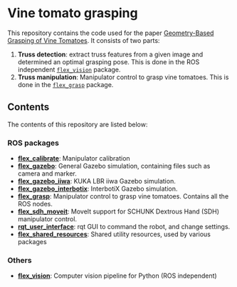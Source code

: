 # Vine tomato grasping
This repository contains the code used for the paper [Geometry-Based Grasping of Vine Tomatoes](https://arxiv.org/pdf/2103.01272.pdf). It consists of two parts:

1. **Truss detection**: extract truss features from a given image and determined an optimal grasping pose. This is done in the ROS independent [`flex_vision`](/flex_vision) package.
2. **Truss manipulation**: Manipulator control to grasp vine tomatoes. This is done in the [`flex_grasp`](/flex_grasp) package.


## Contents
The contents of this repository are listed below:

### ROS packages
- **[flex_calibrate](/flex_calibrate)**: Manipulator calibration
- **[flex_gazebo](/flex_gazebo)**: General Gazebo simulation, containing files such as camera and marker.
- **[flex_gazebo_iiwa](/flex_gazebo_iiwa)**: KUKA LBR iiwa Gazebo simulation.
- **[flex_gazebo_interbotix](/flex_gazebo_interbotix)**: InterbotiX Gazebo simulation.
- **[flex_grasp](/flex_grasp)**: Manipulator control to grasp vine tomatoes. Contains all the ROS nodes.
- **[flex_sdh_moveit](/flex_sdh_moveit)**: MoveIt support for SCHUNK Dextrous Hand (SDH) manipulator control.
- **[rqt_user_interface](/rqt_user_interface)**: rqt GUI to command the robot, and change settings.
- **[flex_shared_resources](/flex_shared_resources)**: Shared utility resources, used by various packages

### Others

- **[flex_vision](/flex_vision)**: Computer vision pipeline for Python (ROS independent)
